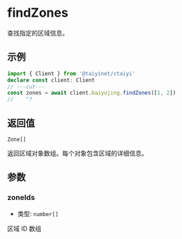 # findZones

查找指定的区域信息。

## 示例

```ts twoslash
import { Client } from '@taiyinet/ctaiyi'
declare const client: Client
// ---cut---
const zones = await client.baiyujing.findZones([1, 2])
//    ^?
```

## 返回值

`Zone[]`

返回区域对象数组。每个对象包含区域的详细信息。

## 参数

### zoneIds

- 类型: `number[]`

区域 ID 数组
